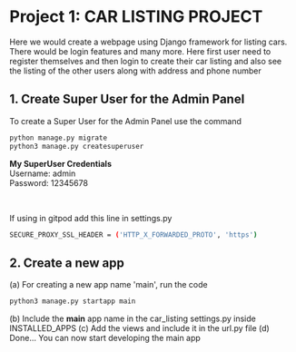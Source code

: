 # Project 1: CAR LISTING PROJECT
<p>Here we would create a webpage using Django framework for listing cars. There would be login features and many more. Here first user need to register themselves and then login to create their car listing and also see the listing of the other users along with address and phone number</p>

## 1. Create Super User for the Admin Panel
To create a Super User for the Admin Panel use the command
````bash
python manage.py migrate
python3 manage.py createsuperuser
````

<p><b>My SuperUser Credentials</b><br>
    Username: admin<br>
    Password: 12345678<br></p><br>
    
If using in gitpod add this line in settings.py
````bash
SECURE_PROXY_SSL_HEADER = ('HTTP_X_FORWARDED_PROTO', 'https')
````
## 2. Create a new app
(a) For creating a new app name 'main', run the code
````bash
python3 manage.py startapp main
````
(b) Include the <b>main</b> app name in the car_listing settings.py inside INSTALLED_APPS
(c) Add the views and include it in the url.py file
(d) Done... You can now start developing the main app
